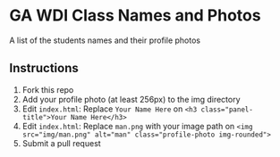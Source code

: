 # GA WDI Class Names and Photos
A list of the students names and their profile photos

## Instructions

1. Fork this repo
2. Add your profile photo (at least 256px) to the img directory
2. Edit `index.html`: Replace `Your Name Here` on `<h3 class="panel-title">Your Name Here</h3>`
3. Edit `index.html`: Replace `man.png` with your image path on `<img src="img/man.png" alt="man" class="profile-photo img-rounded">`
4. Submit a pull request
